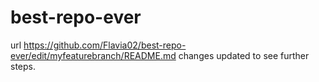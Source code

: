 # best-repo-ever
url https://github.com/Flavia02/best-repo-ever/edit/myfeaturebranch/README.md
changes updated to see further steps. 
